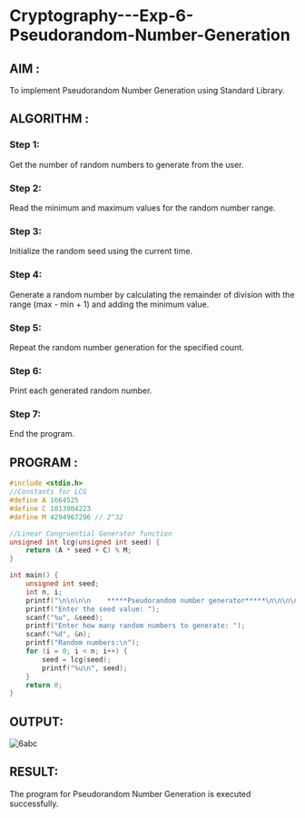 # Cryptography---Exp-6-Pseudorandom-Number-Generation

## AIM :

To implement Pseudorandom Number Generation using Standard Library.

## ALGORITHM :

### Step 1: 

Get the number of random numbers to generate from the user.

### Step 2: 

Read the minimum and maximum values for the random number range.

### Step 3: 

Initialize the random seed using the current time.

### Step 4: 

Generate a random number by calculating the remainder of division with the range (max - min + 1) and adding the minimum value.

### Step 5:

Repeat the random number generation for the specified count.

### Step 6: 

Print each generated random number.

### Step 7: 

End the program.

## PROGRAM :
```c
#include <stdio.h>
//Constants for LCG
#define A 1664525
#define C 1013904223
#define M 4294967296 // 2^32

//Linear Congruential Generator function
unsigned int lcg(unsigned int seed) {
    return (A * seed + C) % M;
}

int main() {
    unsigned int seed;
    int n, i;
    printf("\n\n\n\n    *****Pseudorandom number generator*****\n\n\n\n");
    printf("Enter the seed value: ");
    scanf("%u", &seed);
    printf("Enter how many random numbers to generate: ");
    scanf("%d", &n);
    printf("Random numbers:\n");
    for (i = 0; i < n; i++) {
        seed = lcg(seed);
        printf("%u\n", seed);
    }
    return 0;
}
```
## OUTPUT:

![6abc](https://github.com/user-attachments/assets/fd015317-5481-44d4-98a3-9b5ee90ccaab)

## RESULT:

The program for Pseudorandom Number Generation is executed successfully.
